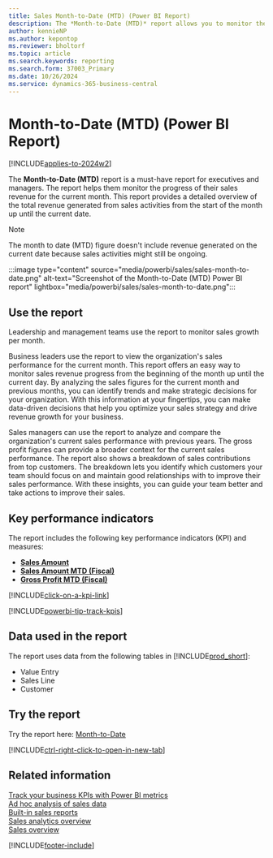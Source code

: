 ```yaml
---
title: Sales Month-to-Date (MTD) (Power BI Report)
description: The *Month-to-Date (MTD)* report allows you to monitor the progress of their sales revenue for the current month
author: kennieNP
ms.author: kepontop
ms.reviewer: bholtorf
ms.topic: article
ms.search.keywords: reporting
ms.search.form: 37003_Primary
ms.date: 10/26/2024
ms.service: dynamics-365-business-central
---
```


# Month-to-Date (MTD) (Power BI Report)

[!INCLUDE[applies-to-2024w2](includes/applies-to-2024w2.md)]

The **Month-to-Date (MTD)** report is a must-have report for executives and managers. The report helps them monitor the progress of their sales revenue for the current month. This report provides a detailed overview of the total revenue generated from sales activities from the start of the month up until the current date.

> [!NOTE]
> The month to date (MTD) figure doesn't include revenue generated on the current date because sales activities might still be ongoing.

:::image type="content" source="media/powerbi/sales/sales-month-to-date.png" alt-text="Screenshot of the Month-to-Date (MTD) Power BI report" lightbox="media/powerbi/sales/sales-month-to-date.png":::

## Use the report

Leadership and management teams use the report to monitor sales growth per month.  

Business leaders use the report to view the organization's sales performance for the current month. This report offers an easy way to monitor sales revenue progress from the beginning of the month up until the current day. By analyzing the sales figures for the current month and previous months, you can identify trends and make strategic decisions for your organization. With this information at your fingertips, you can make data-driven decisions that help you optimize your sales strategy and drive revenue growth for your business.  

Sales managers can use the report to analyze and compare the organization's current sales performance with previous years. The gross profit figures can provide a broader context for the current sales performance. The report also shows a breakdown of sales contributions from top customers. The breakdown lets you identify which customers your team should focus on and maintain good relationships with to improve their sales performance. With these insights, you can guide your team better and take actions to improve their sales.

## Key performance indicators

The report includes the following key performance indicators (KPI) and measures:

- [**Sales Amount**](sales-powerbi-sales-kpis.md#sales-amount)  
- [**Sales Amount MTD (Fiscal)**](sales-powerbi-sales-kpis.md#sales-amount-mtd-fiscal)
- [**Gross Profit MTD (Fiscal)**](sales-powerbi-sales-kpis.md#gross-profit-mtd-fiscal)

[!INCLUDE[click-on-a-kpi-link](includes/click-on-a-kpi-link.md)] 

[!INCLUDE[powerbi-tip-track-kpis](includes/powerbi-tip-track-kpis.md)]

## Data used in the report

The report uses data from the following tables in [!INCLUDE[prod_short](includes/prod_short.md)]:

- Value Entry
- Sales Line
- Customer

## Try the report

Try the report here: [Month-to-Date](https://businesscentral.dynamics.com?page=37003)

[!INCLUDE[ctrl-right-click-to-open-in-new-tab](includes/ctrl-right-click-to-open-in-new-tab.md)]

## Related information

[Track your business KPIs with Power BI metrics](track-kpis-with-power-bi-metrics.md)  
[Ad hoc analysis of sales data](ad-hoc-analysis-sales.md)  
[Built-in sales reports](sales-reports.md)  
[Sales analytics overview](sales-analytics-overview.md)  
[Sales overview](sales-manage-sales.md)  

[!INCLUDE[footer-include](includes/footer-banner.md)]
